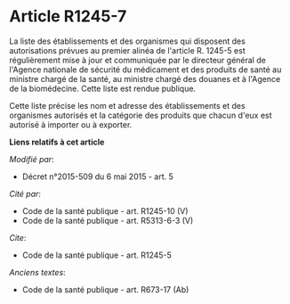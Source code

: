# Article R1245-7

La liste des établissements et des organismes qui disposent des autorisations prévues au premier alinéa de l'article R.
1245-5 est régulièrement mise à jour et communiquée par le directeur général de l'Agence nationale de sécurité du médicament
et des produits de santé au ministre chargé de la santé, au ministre chargé des douanes et à l'Agence de la biomédecine.
Cette liste est rendue publique.

Cette liste précise les nom et adresse des établissements et des organismes autorisés et la catégorie des produits que chacun
d'eux est autorisé à importer ou à exporter.

**Liens relatifs à cet article**

_Modifié par_:

  - Décret n°2015-509 du 6 mai 2015 - art. 5

_Cité par_:

  - Code de la santé publique - art. R1245-10 (V)
  - Code de la santé publique - art. R5313-6-3 (V)

_Cite_:

  - Code de la santé publique - art. R1245-5

_Anciens textes_:

  - Code de la santé publique - art. R673-17 (Ab)

